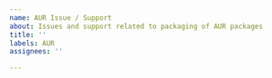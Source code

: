 ```yaml
---
name: AUR Issue / Support
about: Issues and support related to packaging of AUR packages
title: ''
labels: AUR
assignees: ''

---
```



